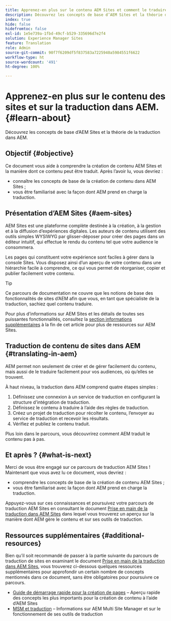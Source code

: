 ```yaml
---
title: Apprenez-en plus sur le contenu AEM Sites et comment le traduire dans AEM.
description: Découvrez les concepts de base d’AEM Sites et la théorie de la traduction dans AEM.
index: true
hide: false
hidefromtoc: false
exl-id: 1e5e739a-1fbd-49cf-b529-335696d7e2f4
solution: Experience Manager Sites
feature: Translation
role: Admin
source-git-commit: 90f7f6209df5f837583a7225940a5984551f6622
workflow-type: ht
source-wordcount: '491'
ht-degree: 100%

---
```


# Apprenez-en plus sur le contenu des sites et sur la traduction dans AEM. {#learn-about}

Découvrez les concepts de base d’AEM Sites et la théorie de la traduction dans AEM.

## Objectif {#objective}

Ce document vous aide à comprendre la création de contenu AEM Sites et la manière dont ce contenu peut être traduit. Après l’avoir lu, vous devriez :

* connaître les concepts de base de la création de contenu dans AEM Sites ;
* vous être familiarisé avec la façon dont AEM prend en charge la traduction.

## Présentation d’AEM Sites {#aem-sites}

AEM Sites est une plateforme complète destinée à la création, à la gestion et à la diffusion d’expériences digitales. Les auteurs de contenu utilisent des outils simples WYSIWYG par glisser-déposer pour créer des pages dans un éditeur intuitif, qui effectue le rendu du contenu tel que votre audience le consommera.

Les pages qui constituent votre expérience sont faciles à gérer dans la console Sites. Vous disposez ainsi d’un aperçu de votre contenu dans une hiérarchie facile à comprendre, ce qui vous permet de réorganiser, copier et publier facilement votre contenu.

>[!TIP]
>
>Ce parcours de documentation ne couvre que les notions de base des fonctionnalités de sites d’AEM afin que vous, en tant que spécialiste de la traduction, sachiez quel contenu traduire.
>
>Pour plus d’informations sur AEM Sites et les détails de toutes ses puissantes fonctionnalités, consultez la [section informations supplémentaires](#additional-information) à la fin de cet article pour plus de ressources sur AEM Sites.

## Traduction de contenu de sites dans AEM {#translating-in-aem}

AEM permet non seulement de créer et de gérer facilement du contenu, mais aussi de le traduire facilement pour vos audiences, où qu’elles se trouvent.

À haut niveau, la traduction dans AEM comprend quatre étapes simples :

1. Définissez une connexion à un service de traduction en configurant la structure d’intégration de traduction.
1. Définissez le contenu à traduire à l’aide des règles de traduction.
1. Créez un projet de traduction pour récolter le contenu, l’envoyer au service de traduction et recevoir les résultats.
1. Vérifiez et publiez le contenu traduit.


Plus loin dans le parcours, vous découvrirez comment AEM traduit le contenu pas à pas.

## Et après ? {#what-is-next}

Merci de vous être engagé sur ce parcours de traduction AEM Sites ! Maintenant que vous avez lu ce document, vous devriez :

* comprendre les concepts de base de la création de contenu AEM Sites ;
* vous être familiarisé avec la façon dont AEM prend en charge la traduction.

Appuyez-vous sur ces connaissances et poursuivez votre parcours de traduction AEM Sites en consultant le document [Prise en main de la traduction dans AEM Sites](getting-started.md) dans lequel vous trouverez un aperçu sur la manière dont AEM gère le contenu et sur ses outils de traduction.

## Ressources supplémentaires {#additional-resources}

Bien qu’il soit recommandé de passer à la partie suivante du parcours de traduction de sites en examinant le document [Prise en main de la traduction dans AEM Sites](getting-started.md), vous trouverez ci-dessous quelques ressources supplémentaires pour approfondir un certain nombre de concepts mentionnés dans ce document, sans être obligatoires pour poursuivre ce parcours.

* [Guide de démarrage rapide pour la création de pages](/help/sites-cloud/authoring/quick-start.md) – Aperçu rapide des concepts les plus importants pour la création de contenu à l’aide d’AEM Sites
* [MSM et traduction](/help/sites-cloud/administering/msm-and-translation.md) – Informations sur AEM Multi Site Manager et sur le fonctionnement de ses outils de traduction
